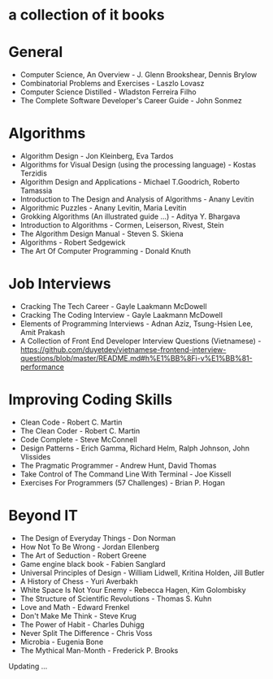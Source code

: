 # a collection of it books

# General
* Computer Science, An Overview - J. Glenn Brookshear, Dennis Brylow
* Combinatorial Problems and Exercises - Laszlo Lovasz
* Computer Science Distilled - Wladston Ferreira Filho
* The Complete Software Developer's Career Guide - John Sonmez

# Algorithms 
* Algorithm Design - Jon Kleinberg, Eva Tardos
* Algorithms for Visual Design (using the processing language) - Kostas Terzidis
* Algorithm Design and Applications - Michael T.Goodrich, Roberto Tamassia
* Introduction to The Design and Analysis of Algorithms - Anany Levitin
* Algorithmic Puzzles - Anany Levitin, Maria Levitin
* Grokking Algorithms (An illustrated guide …) - Aditya Y. Bhargava
* Introduction to Algorithms - Cormen, Leiserson, Rivest, Stein
* The Algorithm Design Manual - Steven S. Skiena
* Algorithms - Robert Sedgewick
* The Art Of Computer Programming - Donald Knuth 

# Job Interviews
* Cracking The Tech Career - Gayle Laakmann McDowell
* Cracking The Coding Interview - Gayle Laakmann McDowell
* Elements of Programming Interviews - Adnan Aziz, Tsung-Hsien Lee, Amit Prakash
* A Collection of Front End Developer Interview Questions (Vietnamese) - https://github.com/duyetdev/vietnamese-frontend-interview-questions/blob/master/README.md#h%E1%BB%8Fi-v%E1%BB%81-performance

# Improving Coding Skills
* Clean Code - Robert C. Martin
* The Clean Coder - Robert C. Martin
* Code Complete - Steve McConnell
* Design Patterns - Erich Gamma, Richard Helm, Ralph Johnson, John Vlissides
* The Pragmatic Programmer - Andrew Hunt, David Thomas
* Take Control of The Command Line With Terminal - Joe Kissell
* Exercises For Programmers (57 Challenges) - Brian P. Hogan

# Beyond IT
* The Design of Everyday Things - Don Norman
* How Not To Be Wrong - Jordan Ellenberg
* The Art of Seduction - Robert Greene
* Game engine black book - Fabien Sanglard
* Universal Principles of Design - William Lidwell, Kritina Holden, Jill Butler
* A History of Chess - Yuri Averbakh
* White Space Is Not Your Enemy - Rebecca Hagen, Kim Golombisky
* The Structure of Scientific Revolutions - Thomas S. Kuhn
* Love and Math - Edward Frenkel
* Don't Make Me Think - Steve Krug
* The Power of Habit - Charles Duhigg
* Never Split The Difference - Chris Voss
* Microbia - Eugenia Bone
* The Mythical Man-Month - Frederick P. Brooks

Updating ...
